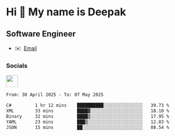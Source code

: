 Hi 👋 My name is Deepak
=======================

Software Engineer
-----------------
* ✉️  [Email](mailto:kumar.neu19@gmail.com)


### Socials

<p align="left"><a href="https://www.linkedin.com/in/deepak94kumar" target="_blank" rel="noreferrer"><img src="https://raw.githubusercontent.com/danielcranney/readme-generator/main/public/icons/socials/linkedin.svg" width="32" height="32" /></a></p>

<!--START_SECTION:waka-->

```txt
From: 30 April 2025 - To: 07 May 2025

C#         1 hr 12 mins    ██████████░░░░░░░░░░░░░░░   39.73 %
XML        33 mins         ████▓░░░░░░░░░░░░░░░░░░░░   18.10 %
Binary     32 mins         ████▒░░░░░░░░░░░░░░░░░░░░   17.95 %
YAML       23 mins         ███▒░░░░░░░░░░░░░░░░░░░░░   12.83 %
JSON       15 mins         ██░░░░░░░░░░░░░░░░░░░░░░░   08.54 %
```

<!--END_SECTION:waka-->
